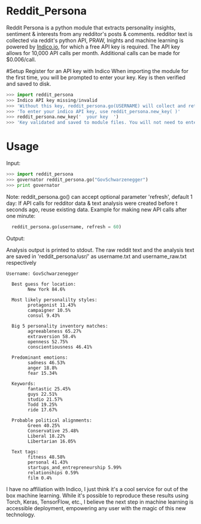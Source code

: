 # Reddit_Persona
Reddit Persona is a python module that extracts personality insights, sentiment &amp; interests from any redditor's posts &amp; comments. redditor text is collected via reddit's python API, PRAW, Inights and machine learning is powered by [Indico.io](https://indico.io), for which a free API key is required. The API key allows for 10,000 API calls per month. Additional calls can be made for $0.006/call.

#Setup
Register for an API key with Indico
When importing the module for the first time, you will be prompted to enter your key.
Key is then verified and saved to disk.


```python
>>> import reddit_persona
>>> Indico API key missing/invalid
>>> 'Without this key, reddit_persona.go(USERNAME) will collect and return Redditor text only'
>>> 'To enter your indico API key, use reddit_persona.new_key( )'
>>> reddit_persona.new_key('  your key  ')
>>> 'Key validated and saved to module files. You will not need to enter it again.'
```

# Usage 
Input:

```python
>>> import reddit_persona
>>> governator reddit_persona.go("GovSchwarzenegger")
>>> print governator
```

Note: 
reddit_persona.go() can accept optional parameter 'refresh', default 1 day:
If API calls for redditor data & text analysis were created before t seconds ago, reuse existing data.
Example for making new API calls after one minute:
```python
  reddit_persona.go(username, refresh = 60)
```




Output:

Analysis output is printed to stdout. The raw reddit text and the analysis text are saved in 'reddit_persona/usr/' as username.txt and username_raw.txt respectively


```
Username: GovSchwarzenegger

  Best guess for location:
        New York 84.6%

  Most likely personalilty styles:
        protagonist 11.43%
        campaigner 10.5%
        consul 9.43%

  Big 5 personality inventory matches:
        agreeableness 65.27%
        extraversion 58.4%
        openness 52.75%
        conscientiousness 46.41%

  Predominant emotions:
        sadness 46.53%
        anger 18.8%
        fear 15.34%

  Keywords:
        fantastic 25.45%
        guys 22.51%
        studio 21.57%
        Todd 19.25%
        ride 17.67%

  Probable political alignments:
        Green 40.25%
        Conservative 25.48%
        Liberal 18.22%
        Libertarian 16.05%

  Text tags:
        fitness 48.58%
        personal 41.43%
        startups_and_entrepreneurship 5.99%
        relationships 0.59%
        film 0.4%

```

I have no affiliation with Indico, I just think it's a cool service for out of the box machine learning. 
While it's possible to reproduce these results using Torch, Keras, TensorFlow, etc., I believe the next step in machine learning is accessible deployment, empowering any user with the magic of this new technology. 
